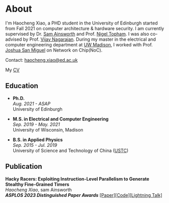 # About

I'm Haocheng Xiao, a PHD student in the University of Edinburgh started from Fall 2021 on computer architecture & hardware security. I am currently supervised by Dr. [Sam Ainsworth](https://homepages.inf.ed.ac.uk/sainswo2/) and Prof. [Nigel Topham](https://homepages.inf.ed.ac.uk/npt/). I was also co-advised by Prof. [Vijay Nagarajan](https://homepages.inf.ed.ac.uk/vnagaraj/). During my master in the electrical and computer engineering department at [UW Madison](https://www.engr.wisc.edu/department/electrical-computer-engineering/), I worked with Prof. [Joshua San Miguel](https://jsm.ece.wisc.edu/) on Network on Chip(NoC).

Contact: haocheng.xiao@ed.ac.uk

<p>
  My
  <a href="/haocheng.pdf">CV</a>
</p>

## Education

- **Ph.D.**  
 *Aug. 2021 - ASAP*    
University of Edinburgh

- **M.S. in Electrical and Computer Engineering**  
 *Sep. 2019 - May. 2021*    
University of Wisconsin, Madison

- **B.S. in Applied Physics**  
 *Sep. 2015 - Jul. 2019*  
University of Science and Technology of China ([USTC](https://en.ustc.edu.cn))

## Publication

 **Hacky Racers: Exploiting Instruction-Level Parallelism to Generate Stealthy Fine-Grained Timers**  
 *Haocheng Xiao*, sam Ainsworth  
 ***ASPLOS 2023 Distinguished Paper Awards*** [[Paper]](https://arxiv.org/abs/2211.14647)[[Code]](https://github.com/FxPiGaAo/Hacky-Racer)[[Lightning Talk]](https://www.youtube.com/watch?v=-wnKQDqeJfA)

